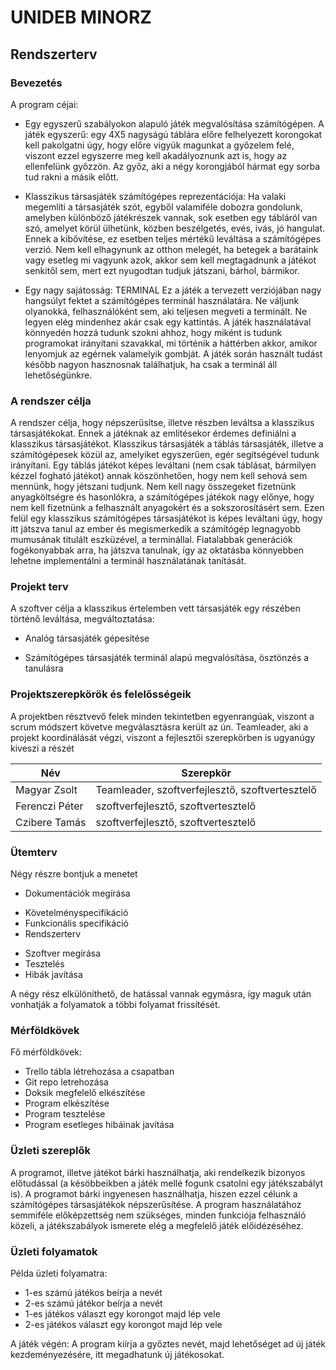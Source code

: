 # UNIDEB MINORZ
## Rendszerterv  

### Bevezetés

A program céjai:

* Egy egyszerű szabályokon alapuló játék megvalósítása
számítógépen. A játék egyszerű: egy 4X5 nagyságú táblára 
előre felhelyezett korongokat kell pakolgatni úgy, hogy 
előre vigyük magunkat a győzelem felé, viszont ezzel egyszerre
meg kell akadályoznunk azt is, hogy az ellenfelünk győzzön.
Az győz, aki a négy korongjából hármat egy sorba tud rakni
a másik előtt.

* Klasszikus társasjáték számítógépes reprezentációja:
Ha valaki megemlíti a társasjáték szót, egyből valamiféle
dobozra gondolunk, amelyben különböző játékrészek vannak,
sok esetben egy tábláról van szó, amelyet körül ülhetünk,
közben beszélgetés, evés, ivás, jó hangulat.
Ennek a kibővítése, ez esetben teljes mértékű leváltása
a számítógépes verzió. Nem kell elhagynunk az otthon melegét,
ha betegek a barátaink vagy esetleg mi vagyunk azok, akkor
sem kell megtagadnunk a játékot senkitől sem, mert ezt
nyugodtan tudjuk játszani, bárhol, bármikor.

* Egy nagy sajátosság: TERMINAL
Ez a játék a tervezett verziójában nagy hangsúlyt fektet
a számítógépes terminál használatára. Ne váljunk olyanokká,
felhasználóként sem, aki teljesen megveti a terminált.
Ne legyen elég mindenhez akár csak egy kattintás.
A játék használatával könnyedén hozzá tudunk szokni ahhoz,
hogy miként is tudunk programokat irányítani szavakkal,
mi történik a háttérben akkor, amikor lenyomjuk az egérnek
valamelyik gombját. A játék során használt tudást később
nagyon hasznosnak találhatjuk, ha csak a terminál áll lehetőségünkre.

### A rendszer célja

A rendszer célja, hogy népszerűsítse, illetve részben
leváltsa a klasszikus társasjátékokat. Ennek a játéknak
az említésekor érdemes definiálni a klasszikus társasjátékot.
Klasszikus társasjáték a táblás társasjáték, illetve a
számítógépesek közül az, amelyiket egyszerűen, egér segítségével
tudunk irányítani.
Egy táblás játékot képes leváltani (nem csak táblásat,
bármilyen kézzel fogható játékot) annak köszönhetően, hogy
nem kell sehová sem mennünk, hogy jétszani tudjunk. Nem kell
nagy összegeket fizetnünk anyagköltségre és hasonlókra, a
számítógépes játékok nagy előnye, hogy nem kell fizetnünk
a felhasznált anyagokért és a sokszorosításért sem.
Ezen felül egy klasszikus számítógépes társasjátékot is
képes leváltani úgy, hogy itt játszva tanul az ember és
megismerkedik a számítógép legnagyobb mumusának titulált
eszküzével, a terminállal. Fiatalabbak generációk fogékonyabbak
arra, ha játszva tanulnak, így az oktatásba könnyebben
lehetne implementálni a terminál használatának tanítását.

### Projekt terv

A szoftver célja a klasszikus értelemben vett társasjáték
egy részében történő leváltása, megváltoztatása:

* Analóg társasjáték gépesítése

* Számítógépes társasjáték terminál alapú megvalósítása,
ösztönzés a tanulásra

###  Projektszerepkörök és felelősségeik

A projektben résztvevő felek minden tekintetben egyenrangúak,
viszont a scrum módszert követve megválasztásra került az ún.
Teamleader, aki a projekt koordinálását végzi, viszont a fejlesztői
szerepkörben is ugyanúgy kiveszi a részét

Név |   Szerepkör
-----------|---------
Magyar Zsolt | Teamleader, szoftverfejlesztő, szoftvertesztelő
Ferenczi Péter  | szoftverfejlesztő, szoftvertesztelő
Czibere Tamás    | szoftverfejlesztő, szoftvertesztelő

### Ütemterv 

Négy részre bontjuk a menetet

* Dokumentációk megírása
- Követelményspecifikáció
- Funkcionális specifikáció
- Rendszerterv
* Szoftver megírása
* Tesztelés
* Hibák javítása

A négy rész elkülöníthető, de hatással vannak egymásra, így
maguk után vonhatják a folyamatok a többi folyamat frissítését.

### Mérföldkövek

Fő mérföldkövek:

- Trello tábla létrehozása a csapatban
- Git repo letrehozása
- Doksik megfelelő elkészítése
- Program elkészítése
- Program tesztelése
- Program esetleges hibáinak javítása

###  Üzleti szereplők

A programot, illetve játékot bárki használhatja, aki
rendelkezik bizonyos előtudással (a késöbbeikben a játék
mellé fogunk csatolni egy játékszabályt is).
A programot bárki ingyenesen használhatja, hiszen ezzel
célunk a számítógépes társasjátékok népszerűsítése.
A program használatához
semmiféle előképzettség nem szükséges, minden funkciója
felhasználó közeli, a játékszabályok ismerete elég a
megfelelő játék előidézéséhez.

###  Üzleti folyamatok

Példa üzleti folyamatra:
* 1-es számú játékos beírja a nevét
* 2-es számú játékor beírja a nevét
* 1-es játékos választ egy korongot majd lép vele
* 2-es játékos választ egy korongot majd lép vele

A játék végén: 
A program kiírja a győztes nevét, majd lehetőséget ad
új játék kezdeményezésére, itt megadhatunk új játékosokat.
